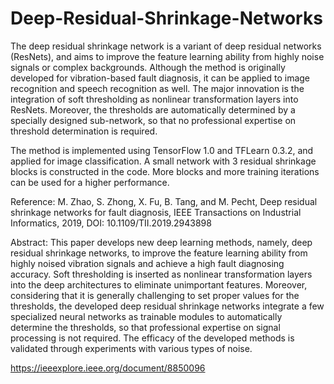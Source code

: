 # Deep-Residual-Shrinkage-Networks
The deep residual shrinkage network is a variant of deep residual networks (ResNets), and aims to improve the feature learning ability from highly noise signals or complex backgrounds. Although the method is originally developed for vibration-based fault diagnosis, it can be applied to image recognition and speech recognition as well. The major innovation is the integration of soft thresholding as nonlinear transformation layers into ResNets. Moreover, the thresholds are automatically determined by a specially designed sub-network, so that no professional expertise on threshold determination is required.

The method is implemented using TensorFlow 1.0 and TFLearn 0.3.2, and applied for image classification. A small network with 3 residual shrinkage blocks is constructed in the code. More blocks and more training iterations can be used for a higher performance.

Reference:
M. Zhao, S. Zhong, X. Fu, B. Tang, and M. Pecht, Deep residual shrinkage networks for fault diagnosis, 
IEEE Transactions on Industrial Informatics, 2019, DOI: 10.1109/TII.2019.2943898

Abstract:
This paper develops new deep learning methods, namely, deep residual shrinkage networks, to improve the feature learning ability from highly noised vibration signals and achieve a high fault diagnosing accuracy. Soft thresholding is inserted as nonlinear transformation layers into the deep architectures to eliminate unimportant features. Moreover, considering that it is generally challenging to set proper values for the thresholds, the developed deep residual shrinkage networks integrate a few specialized neural networks as trainable modules to automatically determine the thresholds, so that professional expertise on signal processing is not required. The efficacy of the developed methods is validated through experiments with various types of noise.

https://ieeexplore.ieee.org/document/8850096
